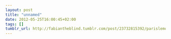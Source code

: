 ```yaml
---
layout: post
title: "unnamed"
date: 2012-05-25T16:00:45+02:00
tags: []
tumblr_url: http://fabiantheblind.tumblr.com/post/23732815392/parislemon-fastcompany-scientists-at-mit
---
```

